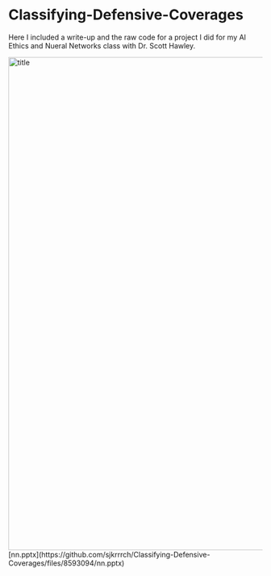 # Classifying-Defensive-Coverages

Here I included a write-up and the raw code for a project I did for my AI Ethics and Nueral Networks class with Dr. Scott Hawley.

<img width="978" alt="title" src="https://user-images.githubusercontent.com/70241357/166008395-1b30560d-d7e9-4f9a-85a7-c9070263cd6b.png">
[nn.pptx](https://github.com/sjkrrrch/Classifying-Defensive-Coverages/files/8593094/nn.pptx)
